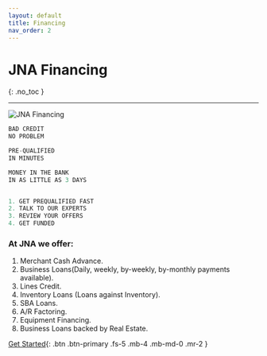 ```yaml
---
layout: default
title: Financing
nav_order: 2
---
```


# JNA Financing
{: .no_toc }

 
---

![JNA Financing ](https://www.jnadealerprogram.com/images/financing2.jpg "JNA Financing")


```js
BAD CREDIT
NO PROBLEM

PRE-QUALIFIED
IN MINUTES

MONEY IN THE BANK
IN AS LITTLE AS 3 DAYS

```

```js

1. GET PREQUALIFIED FAST
2. TALK TO OUR EXPERTS
3. REVIEW YOUR OFFERS
4. GET FUNDED

```

### At JNA we offer:

1. Merchant Cash Advance.
2. Business Loans(Daily, weekly, by-weekly, by-monthly payments available).
3. Lines Credit.
4. Inventory Loans (Loans against Inventory).
5. SBA Loans.
6. A/R Factoring.
7. Equipment Financing.
8. Business Loans backed by Real Estate.

[Get Started](https://www.jnadealerprogram.com/jna-financing.php){: .btn .btn-primary .fs-5 .mb-4 .mb-md-0 .mr-2 } 

